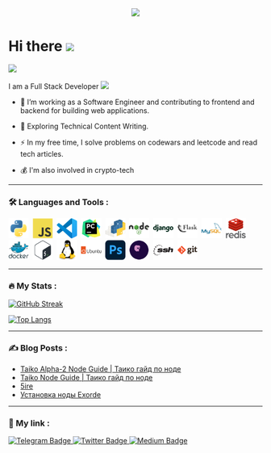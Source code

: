 <div align="center">
  <img src="https://imgur.com/8KdrEr8.png">
</div>
<div>
  <h1>
    Hi there
    <img src="https://media.giphy.com/media/hvRJCLFzcasrR4ia7z/giphy.gif" width="30px"/>
  </h1>
</div>

![](https://komarev.com/ghpvc/?username=motor92&style=flat-square&color=blueviolet)

I am a Full Stack Developer <img src="https://media.giphy.com/media/v1.Y2lkPTc5MGI3NjExcXRrZ2k5b2t6dzY5NmVyZXZvcmVic2s2dHdxMHk0ZTNpbDh3cHdweSZlcD12MV9pbnRlcm5hbF9naWZfYnlfaWQmY3Q9cw/zhYSVCirREeIZtONCI/giphy.gif" width="30">

- :telescope: I’m working as a Software Engineer and contributing to frontend and backend for building web applications.

- :seedling: Exploring Technical Content Writing.

- :zap: In my free time, I solve problems on codewars and leetcode and read tech articles.

- :moneybag: I'm also involved in crypto-tech

---

### :hammer_and_wrench: Languages and Tools :
<div>
  <img src="https://github.com/devicons/devicon/blob/master/icons/python/python-original.svg" title="Python" alt="Python" width="40" height="40"/>&nbsp;
  <img src="https://github.com/devicons/devicon/blob/master/icons/javascript/javascript-original.svg" title="JavaScript" alt="JavaScript" width="40" height="40"/>&nbsp;
  <img src="https://github.com/devicons/devicon/blob/master/icons/vscode/vscode-original.svg" title="Vscode" alt="Vscode" width="40" height="40"/>&nbsp;
  <img src="https://github.com/devicons/devicon/blob/master/icons/pycharm/pycharm-original.svg" title="Pycharm" alt="Pycharm" width="40" height="40"/>&nbsp;
  <img src="https://github.com/devicons/devicon/blob/master/icons/pypi/pypi-original.svg" title="PyPi" alt="PyPi" width="40" height="40"/>&nbsp;
  <img src="https://github.com/devicons/devicon/blob/master/icons/nodejs/nodejs-original-wordmark.svg" title="NodeJS" alt="NodeJS" width="40" height="40"/>&nbsp;
  <img src="https://github.com/devicons/devicon/blob/master/icons/django/django-plain-wordmark.svg" title="Django" alt="Django" width="40" height="40"/>&nbsp;
  <img src="https://github.com/devicons/devicon/blob/master/icons/flask/flask-original-wordmark.svg" title="Flask" alt="Flask" width="40" height="40"/>&nbsp;
  <img src="https://github.com/devicons/devicon/blob/master/icons/mysql/mysql-original-wordmark.svg" title="MySQL"  alt="MySQL" width="40" height="40"/>&nbsp;
  <img src="https://github.com/devicons/devicon/blob/master/icons/redis/redis-original-wordmark.svg" title="Redis" alt="Redis" width="40" height="40"/>&nbsp;
  <img src="https://github.com/devicons/devicon/blob/master/icons/docker/docker-original-wordmark.svg" title="Docker" alt="Docker" width="40" height="40"/>&nbsp;
  <img src="https://github.com/devicons/devicon/blob/master/icons/bash/bash-original.svg" title="Bash" alt="Bash" width="40" height="40"/>&nbsp;
  <img src="https://github.com/devicons/devicon/blob/master/icons/linux/linux-original.svg" title="Linux" alt="Linux" width="40" height="40"/>&nbsp;
  <img src="https://github.com/devicons/devicon/blob/master/icons/ubuntu/ubuntu-original-wordmark.svg" title="Ubuntu" alt="Ubuntu" width="40" height="40"/>&nbsp;
  <img src="https://github.com/devicons/devicon/blob/master/icons/photoshop/photoshop-original.svg" title="Photoshop" alt="Photoshop" width="40" height="40"/>&nbsp;
  <img src="https://github.com/devicons/devicon/blob/master/icons/aftereffects/aftereffects-original.svg" title="Aftereffects" alt="Aftereffects" width="40" height="40"/>&nbsp;
  <img src="https://github.com/devicons/devicon/blob/master/icons/ssh/ssh-original-wordmark.svg" title="ssh" alt="ssh" width="40" height="40"/>&nbsp;
  <img src="https://github.com/devicons/devicon/blob/master/icons/git/git-original-wordmark.svg" title="Git" alt="Git" width="40" height="40"/>
</div>

---

### :fire: My Stats :
[![GitHub Streak](https://streak-stats.demolab.com?user=motor92&theme=radical&ring=B80AEB&fire=B80AEB&currStreakLabel=B80AEB)](https://git.io/streak-stats)

[![Top Langs](https://github-readme-stats.vercel.app/api/top-langs/?username=motor92&layout=compact&theme=radical)](https://github.com/anuraghazra/github-readme-stats)

---

### :writing_hand: Blog Posts :
<!-- BLOG-POST-LIST:START -->
- [Taiko Alpha-2 Node Guide | Таико гайд по ноде](https://medium.com/@my_event_horizon/taiko-alpha-2-node-guide-%D1%82%D0%B0%D0%B8%D0%BA%D0%BE-%D0%B3%D0%B0%D0%B9%D0%B4-%D0%BF%D0%BE-%D0%BD%D0%BE%D0%B4%D0%B5-473b1c4305a6?source=rss-d862d5b013d0------2)
- [Taiko Node Guide | Таико гайд по ноде](https://medium.com/@my_event_horizon/taiko-node-guide-%D1%82%D0%B0%D0%B8%D0%BA%D0%BE-%D0%B3%D0%B0%D0%B9%D0%B4-%D0%BF%D0%BE-%D0%BD%D0%BE%D0%B4%D0%B5-84c092cfb082?source=rss-d862d5b013d0------2)
- [5ire](https://medium.com/@my_event_horizon/5ire-12b73d059bca?source=rss-d862d5b013d0------2)
- [Установка ноды Exorde](https://medium.com/@my_event_horizon/%D1%83%D1%81%D1%82%D0%B0%D0%BD%D0%BE%D0%B2%D0%BA%D0%B0-%D0%BD%D0%BE%D0%B4%D1%8B-exorde-481106dc934c?source=rss-d862d5b013d0------2)
<!-- BLOG-POST-LIST:END -->

---

### :link: My link :
<div>
  <a href="https://t.me/my_event_horizon">
    <img src="https://img.shields.io/badge/Telegram-blue?style=for-the-badge&logo=telegram&logoColor=white" alt="Telegram Badge"/>
  </a>
  <a href="https://twitter.com/MrMotorin">
    <img src="https://img.shields.io/badge/Twitter-black?style=for-the-badge&logo=X&logoColor=white" alt="Twitter Badge"/>
  </a>
  <a href="https://medium.com/@my_event_horizon">
    <img src="https://img.shields.io/badge/Medium-black?style=for-the-badge&logo=Medium&logoColor=white" alt="Medium Badge"/>
  </a>
</div>


